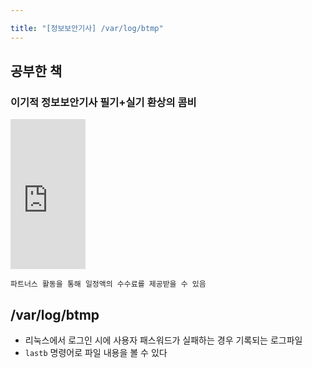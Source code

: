 ```yaml
---

title: "[정보보안기사] /var/log/btmp"
---
```


## 공부한 책
### 이기적 정보보안기사 필기+실기 환상의 콤비

<iframe src="https://coupa.ng/bTZNkr" width="120" height="240" frameborder="0" scrolling="no" referrerpolicy="unsafe-url"></iframe>

`파트너스 활동을 통해 일정액의 수수료를 제공받을 수 있음`  

## /var/log/btmp
- 리눅스에서 로그인 시에 사용자 패스워드가 실패하는 경우 기록되는 로그파일
- `lastb` 명령어로 파일 내용을 볼 수 있다
